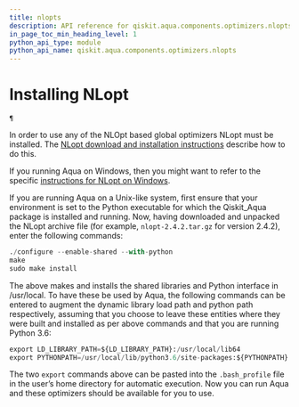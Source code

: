 ```yaml
---
title: nlopts
description: API reference for qiskit.aqua.components.optimizers.nlopts
in_page_toc_min_heading_level: 1
python_api_type: module
python_api_name: qiskit.aqua.components.optimizers.nlopts
---
```


<span id="module-qiskit.aqua.components.optimizers.nlopts" />

<span id="qiskit-aqua-components-optimizers-nlopts" />

<span id="id1" />

# Installing NLopt

<span id="module-qiskit.aqua.components.optimizers.nlopts" />

`¶`

In order to use any of the NLOpt based global optimizers NLopt must be installed. The [NLopt download and installation instructions](https://nlopt.readthedocs.io/en/latest/#download-and-installation) describe how to do this.

If you running Aqua on Windows, then you might want to refer to the specific [instructions for NLopt on Windows](https://nlopt.readthedocs.io/en/latest/NLopt_on_Windows/).

If you are running Aqua on a Unix-like system, first ensure that your environment is set to the Python executable for which the Qiskit\_Aqua package is installed and running. Now, having downloaded and unpacked the NLopt archive file (for example, `nlopt-2.4.2.tar.gz` for version 2.4.2), enter the following commands:

```python
./configure --enable-shared --with-python
make
sudo make install
```

The above makes and installs the shared libraries and Python interface in /usr/local. To have these be used by Aqua, the following commands can be entered to augment the dynamic library load path and python path respectively, assuming that you choose to leave these entities where they were built and installed as per above commands and that you are running Python 3.6:

```python
export LD_LIBRARY_PATH=${LD_LIBRARY_PATH}:/usr/local/lib64
export PYTHONPATH=/usr/local/lib/python3.6/site-packages:${PYTHONPATH}
```

The two `export` commands above can be pasted into the `.bash_profile` file in the user’s home directory for automatic execution. Now you can run Aqua and these optimizers should be available for you to use.

